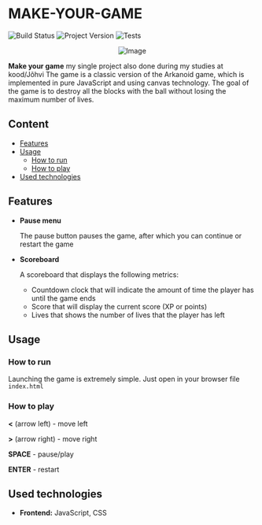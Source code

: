 # MAKE-YOUR-GAME

![Build Status](https://img.shields.io/badge/Project-In%Progress-orange)  ![Project Version](https://img.shields.io/badge/Version-1.0-blue) ![Tests](https://img.shields.io/badge/Tests-Passed-green)

<p align="center">
  <img src="bomberman.png" alt="Image" />
</p>

**Make your game** my single project also done during my studies at kood/Jõhvi The game is a classic version of the Arkanoid game, which is implemented in pure JavaScript and using canvas technology. The goal of the game is to destroy all the blocks with the ball without losing the maximum number of lives.

## Content

- [Features](#features)
- [Usage](#usage)
  - [How to run](#how-to-run)
  - [How to play](#how-to-play)
- [Used technologies](#used-technologies)

## Features

- **Pause menu**

    The pause button pauses the game, after which you can continue or restart the game

- **Scoreboard**
    
    A scoreboard that displays the following metrics:

    - Countdown clock that will indicate the amount of time the player has until the game ends
    - Score that will display the current score (XP or points)
    - Lives that shows the number of lives that the player has left

## Usage

### How to run 

Launching the game is extremely simple. Just open in your browser file `index.html`

### How to play

**<** (arrow left) - move left

**>** (arrow right) - move right

**SPACE** - pause/play

**ENTER** - restart

## Used technologies

- **Frontend:** JavaScript, CSS